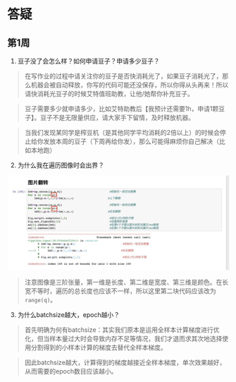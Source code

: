 # 答疑

## 第1周

1. 豆子没了会怎么样？如何申请豆子？申请多少豆子？

> 在写作业的过程中请关注你的豆子是否快消耗光了，如果豆子消耗光了，那么机器会被自动释放，你写的代码可能还没保存，所以你得从头再来！所以请快消耗光豆子的时候艾特值班助教，让他/她帮你补充豆子。

> 豆子需要多少就申请多少，比如艾特助教后【我预计还需要1h，申请1颗豆子】。豆子不是无限量供应，请大家手下留情，及时释放机器。

> 当我们发现某同学是榨豆机（是其他同学平均消耗的2倍以上）的时候会停止给你发放本周的豆子（下周再给你发），那么可能得麻烦你自己解决（比如本地跑）

2. 为什么我在遍历图像时会出界？

![](pics/遍历图像出界.jpeg)

> 注意图像是三阶张量，第一维是长度、第二维是宽度、第三维是颜色。在长宽不等时，遍历的总长度也应该不一样，所以这里第二块代码应该改为`range(q)`。

3. 为什么batchsize越大，epoch越小？

> 首先明确为何有batchsize：其实我们原本是运用全样本计算梯度进行优化，但当样本量过大时会导致内存不足等情况，我们才退而求其次地选择使用分割得到的小样本计算的梯度去替代全样本梯度。

> 因此batchsize越大，计算得到的梯度越接近全样本梯度，单次效果越好，从而需要的epoch数目应该越小。
